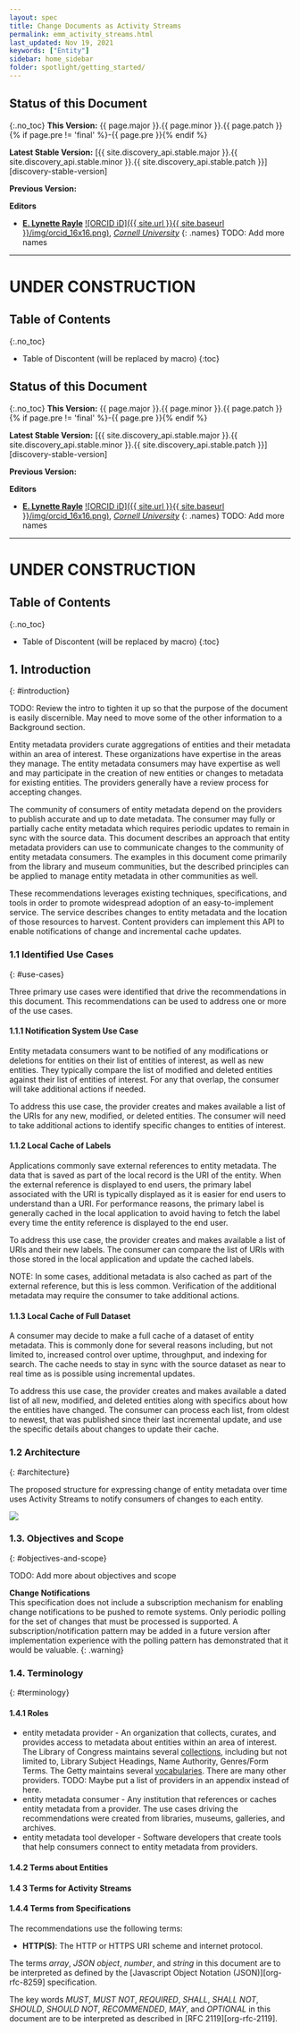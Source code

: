 ```yaml
---
layout: spec
title: Change Documents as Activity Streams
permalink: emm_activity_streams.html
last_updated: Nov 19, 2021
keywords: ["Entity"]
sidebar: home_sidebar
folder: spotlight/getting_started/
---
```


## Status of this Document
{:.no_toc}
__This Version:__ {{ page.major }}.{{ page.minor }}.{{ page.patch }}{% if page.pre != 'final' %}-{{ page.pre }}{% endif %}

__Latest Stable Version:__ [{{ site.discovery_api.stable.major }}.{{ site.discovery_api.stable.minor }}.{{ site.discovery_api.stable.patch }}][discovery-stable-version]

__Previous Version:__

**Editors**

* **[E. Lynette Rayle](https://orcid.org/0000-0001-7707-3572)** [![ORCID iD]({{ site.url }}{{ site.baseurl }}/img/orcid_16x16.png)](https://orcid.org/0000-0002-1266-298X), [_Cornell University_](https://www.cornell.edu/)
  {: .names}
  TODO: Add more names

----
# UNDER CONSTRUCTION
## Table of Contents
{:.no_toc}

* Table of Discontent (will be replaced by macro)
  {:toc}

## Status of this Document
{:.no_toc}
__This Version:__ {{ page.major }}.{{ page.minor }}.{{ page.patch }}{% if page.pre != 'final' %}-{{ page.pre }}{% endif %}

__Latest Stable Version:__ [{{ site.discovery_api.stable.major }}.{{ site.discovery_api.stable.minor }}.{{ site.discovery_api.stable.patch }}][discovery-stable-version]

__Previous Version:__

**Editors**

* **[E. Lynette Rayle](https://orcid.org/0000-0001-7707-3572)** [![ORCID iD]({{ site.url }}{{ site.baseurl }}/img/orcid_16x16.png)](https://orcid.org/0000-0002-1266-298X), [_Cornell University_](https://www.cornell.edu/)
  {: .names}
  TODO: Add more names

----
# UNDER CONSTRUCTION
## Table of Contents
{:.no_toc}

* Table of Discontent (will be replaced by macro)
  {:toc}

## 1. Introduction
{: #introduction}

TODO: Review the intro to tighten it up so that the purpose of the document is easily discernible. May need to move some of the other information to a Background section.



Entity metadata providers curate aggregations of entities and their metadata within an area of interest.  These organizations have expertise in the areas they manage.  The entity metadata consumers may have expertise as well and may participate in the creation of new entities or changes to metadata for existing entities.  The providers generally have a review process for accepting changes.  

The community of consumers of entity metadata depend on the providers to publish accurate and up to date metadata.  The consumer may fully or partially cache entity metadata which requires periodic updates to remain in sync with the source data.  This document describes an approach that entity metadata providers can use to communicate changes to the community of entity metadata consumers.  The examples in this document come primarily from the library and museum communities, but the described principles can be applied to manage entity metadata in other communities as well.

These recommendations leverages existing techniques, specifications, and tools in order to promote widespread adoption of an easy-to-implement service. The service describes changes to entity metadata and the location of those resources to harvest. Content providers can implement this API to enable notifications of change and incremental cache updates.

### 1.1 Identified Use Cases
{: #use-cases}

Three primary use cases were identified that drive the recommendations in this document.  This recommendations can be used to address one or more of the use cases.

#### 1.1.1 Notification System Use Case

Entity metadata consumers want to be notified of any modifications or deletions for entities on their list of entities of interest, as well as new entities.  They typically compare the list of modified and deleted entities against their list of entities of interest.  For any that overlap, the consumer will take additional actions if needed.

To address this use case, the provider creates and makes available a list of the URIs for any new, modified, or deleted entities.  The consumer will need to take additional actions to identify specific changes to entities of interest. 

#### 1.1.2 Local Cache of Labels

Applications commonly save external references to entity metadata.  The data that is saved as part of the local record is the URI of the entity.  When the external reference is displayed to end users, the primary label associated with the URI is typically displayed as it is easier for end users to understand than a URI.  For performance reasons, the primary label is generally cached in the local application to avoid having to fetch the label every time the entity reference is displayed to the end user. 

To address this use case, the provider creates and makes available a list of URIs and their new labels.  The consumer can compare the list of URIs with those stored in the local application and update the cached labels.

NOTE: In some cases, additional metadata is also cached as part of the external reference, but this is less common.  Verification of the additional metadata may require the consumer to take additional actions.

#### 1.1.3 Local Cache of Full Dataset

A consumer may decide to make a full cache of a dataset of entity metadata.  This is commonly done for several reasons including, but not limited to, increased control over uptime, throughput, and indexing for search.  The cache needs to stay in sync with the source dataset as near to real time as is possible using incremental updates.  

To address this use case, the provider creates and makes available a dated list of all new, modified, and deleted entities along with specifics about how the entities have changed.  The consumer can process each list, from oldest to newest, that was published since their last incremental update, and use the specific details about changes to update their cache.


### 1.2 Architecture
{: #architecture}

The proposed structure for expressing change of entity metadata over time uses Activity Streams to notify consumers of changes to each entity.

<img src="{{site.baseurl}}/assets/images/figures/emm_architecture.png">







### 1.3. Objectives and Scope
{: #objectives-and-scope}

TODO: Add more about objectives and scope

__Change Notifications__<br>This specification does not include a subscription mechanism for enabling change notifications to be pushed to remote systems. Only periodic polling for the set of changes that must be processed is supported. A subscription/notification pattern may be added in a future version after implementation experience with the polling pattern has demonstrated that it would be valuable.
{: .warning}






### 1.4. Terminology
{: #terminology}

#### 1.4.1 Roles

* entity metadata provider - An organization that collects, curates, and provides access to metadata about entities within an area of interest.  The Library of Congress maintains several [collections](https://id.loc.gov/), including but not limited to, Library Subject Headings, Name Authority, Genres/Form Terms.  The Getty maintains several [vocabularies](https://www.getty.edu/research/tools/vocabularies/index.html).  There are many other providers.  TODO:  Maybe put a list of providers in an appendix instead of here.
* entity metadata consumer - Any institution that references or caches entity metadata from a provider.  The use cases driving the recommendations were created from libraries, museums, galleries, and archives.
* entity metadata tool developer - Software developers that create tools that help consumers connect to entity metadata from providers.

#### 1.4.2 Terms about Entities


#### 1.4 3 Terms for Activity Streams


#### 1.4.4 Terms from Specifications

The recommendations use the following terms:

* __HTTP(S)__: The HTTP or HTTPS URI scheme and internet protocol.

The terms _array_, _JSON object_, _number_, and _string_ in this document are to be interpreted as defined by the [Javascript Object Notation (JSON)][org-rfc-8259] specification.

The key words _MUST_, _MUST NOT_, _REQUIRED_, _SHALL_, _SHALL NOT_, _SHOULD_, _SHOULD NOT_, _RECOMMENDED_, _MAY_, and _OPTIONAL_ in this document are to be interpreted as described in [RFC 2119][org-rfc-2119].




